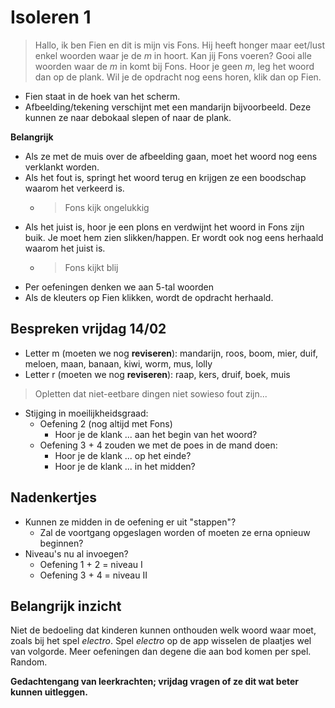 # Isoleren 1

> Hallo, ik ben Fien en dit is mijn vis Fons. Hij heeft honger maar eet/lust enkel woorden waar je de _m_ in hoort. Kan jij Fons voeren? Gooi alle woorden waar de _m_ in komt bij Fons. Hoor je geen _m_, leg het woord dan op de plank. Wil je de opdracht nog eens horen, klik dan op Fien.

* Fien staat in de hoek van het scherm.
* Afbeelding/tekening verschijnt met een mandarijn bijvoorbeeld. Deze kunnen ze naar debokaal slepen of naar de plank.

**Belangrijk**
* Als ze met de muis over de afbeelding gaan, moet het woord nog eens verklankt worden.
* Als het fout is, springt het woord terug en krijgen ze een boodschap waarom het verkeerd is.
    * > Fons kijk ongelukkig
* Als het juist is, hoor je een plons en verdwijnt het woord in Fons zijn buik. Je moet hem zien slikken/happen.  Er wordt ook nog eens herhaald waarom het juist is.
    * > Fons kijkt blij
* Per oefeningen denken we aan 5-tal woorden
* Als de kleuters op Fien klikken, wordt de opdracht herhaald.

## Bespreken vrijdag 14/02
* Letter m (moeten we nog **reviseren**): mandarijn, roos, boom, mier, duif, meloen, maan, banaan, kiwi, worm, mus, lolly
* Letter r (moeten we nog **reviseren**): raap, kers, druif, boek, muis
> Opletten dat niet-eetbare dingen niet sowieso fout zijn...
* Stijging in moeilijkheidsgraad:
    * Oefening 2 (nog altijd met Fons)
        * Hoor je de klank ... aan het begin van het woord?
    * Oefening 3 + 4 zouden we met de poes in de mand doen:
        * Hoor je de klank ... op het einde?
        * Hoor je de klank ... in het midden?

## Nadenkertjes
* Kunnen ze midden in de oefening er uit "stappen"?
    * Zal de voortgang opgeslagen worden of moeten ze erna opnieuw beginnen?
* Niveau's nu al invoegen?
    * Oefening 1 + 2 = niveau I
    * Oefening 3 + 4 = niveau II

## Belangrijk inzicht
Niet de bedoeling dat kinderen kunnen onthouden welk woord waar moet, zoals bij het spel _electro_. Spel _electro_ op de app wisselen de plaatjes wel van volgorde. Meer oefeningen dan degene die aan bod komen per spel. Random.

**Gedachtengang van leerkrachten; vrijdag vragen of ze dit wat beter kunnen uitleggen.**
